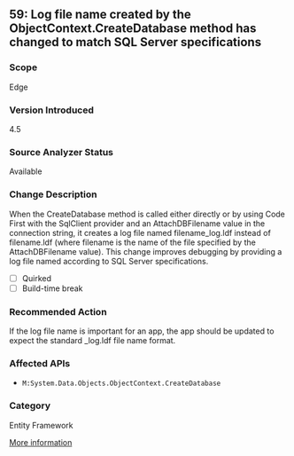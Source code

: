 ## 59: Log file name created by the ObjectContext.CreateDatabase method has changed to match SQL Server specifications

### Scope
Edge

### Version Introduced
4.5

### Source Analyzer Status
Available

### Change Description
When the CreateDatabase method is called either directly or by using Code First with the SqlClient provider and an AttachDBFilename value in the connection string, it creates a log file named filename_log.ldf instead of filename.ldf (where filename is the name of the file specified by the AttachDBFilename value). This change improves debugging by providing a log file named according to SQL Server specifications.

- [ ] Quirked
- [ ] Build-time break

### Recommended Action
If the log file name is important for an app, the app should be updated to expect the standard _log.ldf file name format.

### Affected APIs
* `M:System.Data.Objects.ObjectContext.CreateDatabase`

### Category
Entity Framework

[More information](https://msdn.microsoft.com/en-us/library/hh367887(v=vs.110).aspx#sql)
